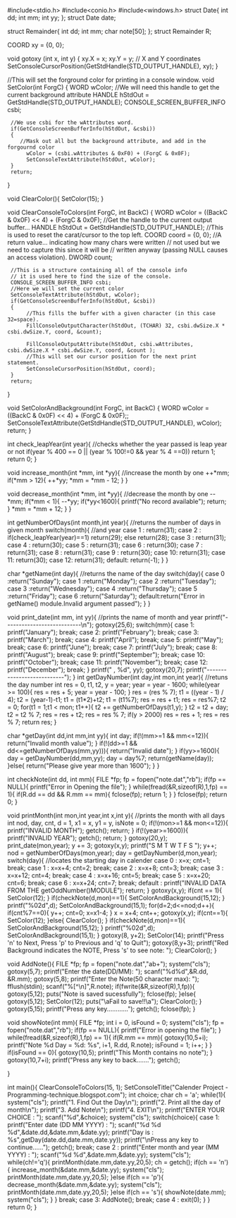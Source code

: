 #include<stdio.h>
#include<conio.h>
#include<windows.h>
struct Date{
    int dd;
    int mm;
    int yy;
};
struct Date date;

struct Remainder{
    int dd;
    int mm;
    char note[50];
};
struct Remainder R;


COORD xy = {0, 0};

void gotoxy (int x, int y)
{
        xy.X = x; xy.Y = y; // X and Y coordinates
        SetConsoleCursorPosition(GetStdHandle(STD_OUTPUT_HANDLE), xy);
}

//This will set the forground color for printing in a console window.
void SetColor(int ForgC)
{
     WORD wColor;
     //We will need this handle to get the current background attribute
     HANDLE hStdOut = GetStdHandle(STD_OUTPUT_HANDLE);
     CONSOLE_SCREEN_BUFFER_INFO csbi;

     //We use csbi for the wAttributes word.
     if(GetConsoleScreenBufferInfo(hStdOut, &csbi))
     {
        //Mask out all but the background attribute, and add in the forgournd color
          wColor = (csbi.wAttributes & 0xF0) + (ForgC & 0x0F);
          SetConsoleTextAttribute(hStdOut, wColor);
     }
     return;
}

void ClearColor(){
    SetColor(15);
}

void ClearConsoleToColors(int ForgC, int BackC)
{
     WORD wColor = ((BackC & 0x0F) << 4) + (ForgC & 0x0F);
     //Get the handle to the current output buffer...
     HANDLE hStdOut = GetStdHandle(STD_OUTPUT_HANDLE);
     //This is used to reset the carat/cursor to the top left.
     COORD coord = {0, 0};
     //A return value... indicating how many chars were written
     //   not used but we need to capture this since it will be
     //   written anyway (passing NULL causes an access violation).
     DWORD count;

     //This is a structure containing all of the console info
     // it is used here to find the size of the console.
     CONSOLE_SCREEN_BUFFER_INFO csbi;
     //Here we will set the current color
     SetConsoleTextAttribute(hStdOut, wColor);
     if(GetConsoleScreenBufferInfo(hStdOut, &csbi))
     {
          //This fills the buffer with a given character (in this case 32=space).
          FillConsoleOutputCharacter(hStdOut, (TCHAR) 32, csbi.dwSize.X * csbi.dwSize.Y, coord, &count);

          FillConsoleOutputAttribute(hStdOut, csbi.wAttributes, csbi.dwSize.X * csbi.dwSize.Y, coord, &count );
          //This will set our cursor position for the next print statement.
          SetConsoleCursorPosition(hStdOut, coord);
     }
     return;
}

void SetColorAndBackground(int ForgC, int BackC)
{
     WORD wColor = ((BackC & 0x0F) << 4) + (ForgC & 0x0F);;
     SetConsoleTextAttribute(GetStdHandle(STD_OUTPUT_HANDLE), wColor);
     return;
}

int check_leapYear(int year){ //checks whether the year passed is leap year or not
    if(year % 400 == 0 || (year % 100!=0 && year % 4 ==0))
       return 1;
    return 0;
}

void increase_month(int *mm,  int *yy){ //increase the month by one
    ++*mm;
    if(*mm > 12){
        ++*yy;
        *mm = *mm - 12;
    }
}

void decrease_month(int *mm,  int *yy){ //decrease the month by one
    --*mm;
    if(*mm < 1){
        --*yy;
        if(*yy<1600){
            printf("No record available");
            return;
        }
        *mm = *mm + 12;
    }
}


int getNumberOfDays(int month,int year){ //returns the number of days in given month
   switch(month){                          //and year
      case 1 : return(31);
      case 2 : if(check_leapYear(year)==1)
		 return(29);
	       else
		 return(28);
      case 3 : return(31);
      case 4 : return(30);
      case 5 : return(31);
      case 6 : return(30);
      case 7 : return(31);
      case 8 : return(31);
      case 9 : return(30);
      case 10: return(31);
      case 11: return(30);
      case 12: return(31);
      default: return(-1);
   }
}

char *getName(int day){ //returns the name of the day
   switch(day){
      case 0 :return("Sunday");
      case 1 :return("Monday");
      case 2 :return("Tuesday");
      case 3 :return("Wednesday");
      case 4 :return("Thursday");
      case 5 :return("Friday");
      case 6 :return("Saturday");
      default:return("Error in getName() module.Invalid argument passed");
   }
}

void print_date(int mm, int yy){ //prints the name of month and year
    printf("---------------------------\n");
    gotoxy(25,6);
    switch(mm){
        case 1: printf("January"); break;
        case 2: printf("February"); break;
        case 3: printf("March"); break;
        case 4: printf("April"); break;
        case 5: printf("May"); break;
        case 6: printf("June"); break;
        case 7: printf("July"); break;
        case 8: printf("August"); break;
        case 9: printf("September"); break;
        case 10: printf("October"); break;
        case 11: printf("November"); break;
        case 12: printf("December"); break;
    }
    printf(" , %d", yy);
    gotoxy(20,7);
    printf("---------------------------");
}
int getDayNumber(int day,int mon,int year){ //retuns the day number
    int res = 0, t1, t2, y = year;
    year = year - 1600;
    while(year >= 100){
        res = res + 5;
        year = year - 100;
    }
    res = (res % 7);
    t1 = ((year - 1) / 4);
    t2 = (year-1)-t1;
    t1 = (t1*2)+t2;
    t1 = (t1%7);
    res = res + t1;
    res = res%7;
    t2 = 0;
    for(t1 = 1;t1 < mon; t1++){
        t2 += getNumberOfDays(t1,y);
    }
    t2 = t2 + day;
    t2 = t2 % 7;
    res = res + t2;
    res = res % 7;
    if(y > 2000)
        res = res + 1;
    res = res % 7;
    return res;
}

char *getDay(int dd,int mm,int yy){
    int day;
    if(!(mm>=1 && mm<=12)){
        return("Invalid month value");
    }
    if(!(dd>=1 && dd<=getNumberOfDays(mm,yy))){
        return("Invalid date");
    }
    if(yy>=1600){
        day = getDayNumber(dd,mm,yy);
        day = day%7;
        return(getName(day));
    }else{
        return("Please give year more than 1600");
    }
}

int checkNote(int dd, int mm){
    FILE *fp;
    fp = fopen("note.dat","rb");
    if(fp == NULL){
        printf("Error in Opening the file");
    }
    while(fread(&R,sizeof(R),1,fp) == 1){
        if(R.dd == dd && R.mm == mm){
            fclose(fp);
            return 1;
        }
    }
    fclose(fp);
    return 0;
}

void printMonth(int mon,int year,int x,int y){ //prints the month with all days
    int nod, day, cnt, d = 1, x1 = x, y1 = y, isNote = 0;
    if(!(mon>=1 && mon<=12)){
        printf("INVALID MONTH");
        getch();
        return;
    }
    if(!(year>=1600)){
        printf("INVALID YEAR");
        getch();
        return;
    }
    gotoxy(20,y);
    print_date(mon,year);
    y += 3;
    gotoxy(x,y);
    printf("S   M   T   W   T   F   S   ");
    y++;
    nod = getNumberOfDays(mon,year);
    day = getDayNumber(d,mon,year);
    switch(day){ //locates the starting day in calender
        case 0 :
            x=x;
            cnt=1;
            break;
        case 1 :
            x=x+4;
            cnt=2;
            break;
        case 2 :
            x=x+8;
            cnt=3;
            break;
        case 3 :
            x=x+12;
            cnt=4;
            break;
        case 4 :
            x=x+16;
            cnt=5;
            break;
        case 5 :
            x=x+20;
            cnt=6;
            break;
        case 6 :
            x=x+24;
            cnt=7;
            break;
        default :
            printf("INVALID DATA FROM THE getOddNumber()MODULE");
            return;
    }
    gotoxy(x,y);
    if(cnt == 1){
        SetColor(12);
    }
    if(checkNote(d,mon)==1){
            SetColorAndBackground(15,12);
    }
    printf("%02d",d);
    SetColorAndBackground(15,1);
    for(d=2;d<=nod;d++){
        if(cnt%7==0){
            y++;
            cnt=0;
            x=x1-4;
        }
        x = x+4;
        cnt++;
        gotoxy(x,y);
        if(cnt==1){
            SetColor(12);
        }else{
            ClearColor();
        }
        if(checkNote(d,mon)==1){
            SetColorAndBackground(15,12);
        }
        printf("%02d",d);
        SetColorAndBackground(15,1);
    }
    gotoxy(8, y+2);
    SetColor(14);
    printf("Press 'n'  to Next, Press 'p' to Previous and 'q' to Quit");
    gotoxy(8,y+3);
    printf("Red Background indicates the NOTE, Press 's' to see note: ");
    ClearColor();
}

void AddNote(){
    FILE *fp;
    fp = fopen("note.dat","ab+");
    system("cls");
    gotoxy(5,7);
    printf("Enter the date(DD/MM): ");
    scanf("%d%d",&R.dd, &R.mm);
    gotoxy(5,8);
    printf("Enter the Note(50 character max): ");
    fflush(stdin);
    scanf("%[^\n]",R.note);
    if(fwrite(&R,sizeof(R),1,fp)){
        gotoxy(5,12);
        puts("Note is saved sucessfully");
        fclose(fp);
    }else{
        gotoxy(5,12);
        SetColor(12);
        puts("\aFail to save!!\a");
        ClearColor();
    }
    gotoxy(5,15);
    printf("Press any key............");
    getch();
    fclose(fp);
}

void showNote(int mm){
    FILE *fp;
    int i = 0, isFound = 0;
    system("cls");
    fp = fopen("note.dat","rb");
    if(fp == NULL){
        printf("Error in opening the file");
    }
    while(fread(&R,sizeof(R),1,fp) == 1){
        if(R.mm == mm){
            gotoxy(10,5+i);
            printf("Note %d Day = %d: %s", i+1, R.dd,  R.note);
            isFound = 1;
            i++;
        }
    }
    if(isFound == 0){
        gotoxy(10,5);
        printf("This Month contains no note");
    }
    gotoxy(10,7+i);
    printf("Press any key to back.......");
    getch();

}

int main(){
    ClearConsoleToColors(15, 1);
    SetConsoleTitle("Calender Project - Programming-technique.blogspot.com");
    int choice;
    char ch = 'a';
    while(1){
        system("cls");
        printf("1. Find Out the Day\n");
        printf("2. Print all the day of month\n");
        printf("3. Add Note\n");
        printf("4. EXIT\n");
        printf("ENTER YOUR CHOICE : ");
        scanf("%d",&choice);
        system("cls");
        switch(choice){
            case 1:
                printf("Enter date (DD MM YYYY) : ");
                scanf("%d %d %d",&date.dd,&date.mm,&date.yy);
                printf("Day is : %s",getDay(date.dd,date.mm,date.yy));
                printf("\nPress any key to continue......");
                getch();
                break;
            case 2 :
                printf("Enter month and year (MM YYYY) : ");
                scanf("%d %d",&date.mm,&date.yy);
                system("cls");
                while(ch!='q'){
                    printMonth(date.mm,date.yy,20,5);
                    ch = getch();
                    if(ch == 'n'){
                        increase_month(&date.mm,&date.yy);
                        system("cls");
                        printMonth(date.mm,date.yy,20,5);
                    }else if(ch == 'p'){
                        decrease_month(&date.mm,&date.yy);
                        system("cls");
                        printMonth(date.mm,date.yy,20,5);
                    }else if(ch == 's'){
                        showNote(date.mm);
                        system("cls");
                    }
                }
                break;
            case 3:
                AddNote();
                break;
            case 4 :
                exit(0);
        }
    }
    return 0;
}

